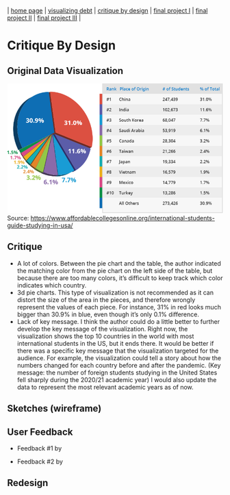 | [home page](https://cmustudent.github.io/tswd-portfolio-templates/) | [visualizing debt](visualizing-government-debt) | [critique by design](critique-by-design) | [final project I](final-project-part-one) | [final project II](final-project-part-two) | [final project III](final-project-part-three) |

# Critique By Design

## Original Data Visualization
![Original Visualization](study-in-the-US.png)
Source: https://www.affordablecollegesonline.org/international-students-guide-studying-in-usa/

## Critique
- A lot of colors. Between the pie chart and the table, the author indicated the matching color from the pie chart on the left side of the table, but because there are too many colors, it’s difficult to keep track which color indicates which country.
- 3d pie charts. This type of visualization is not recommended as it can distort the size of the area in the pieces, and therefore wrongly represent the values of each piece. For instance, 31% in red looks much bigger than 30.9% in blue, even though it’s only 0.1% difference.
- Lack of key message. I think the author could do a little better to further develop the key message of the visualization. Right now, the visualization shows the top 10 countries in the world with most international students in the US, but it ends there. It would be better if there was a specific key message that the visualization targeted for the audience. For example, the visualization could tell a story about how the numbers changed for each country before and after the pandemic. (Key message: the number of foreign students studying in the United States fell sharply during the 2020/21 academic year) I would also update the data to represent the most relevant academic years as of now. 

## Sketches (wireframe)

## User Feedback
- Feedback #1 by

- Feedback #2 by

  
## Redesign
